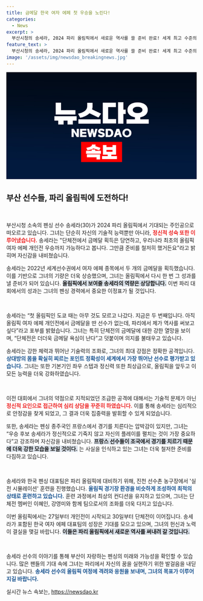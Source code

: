 ```yaml
---
title: 금메달 한국 여자 에페 첫 우승을 노린다!
categories:
  - News
excerpt: >
  부산시청의 송세라, 2024 파리 올림픽에서 새로운 역사를 쓸 준비 완료! 세계 최고 수준의 포인트 정확성과 심리적 성장을 통한 금메달 도전, 그녀의 열정이 눈부시다.
feature_text: >
  부산시청의 송세라, 2024 파리 올림픽에서 새로운 역사를 쓸 준비 완료! 세계 최고 수준의 포인트 정확성과 심리적 성장을 통한 금메달 도전, 그녀의 열정이 눈부시다.
image: '/assets/img/newsdao_breakingnews.jpg'
---
```


<p><img src="/assets/img/newsdao_breakingnews.jpg" alt="pcversion 속보" /></p>

<h2 data-ke-size="size26">부산 선수들, 파리 올림픽에 도전하다!</h2>

<p data-ke-size="size16">&nbsp;</p>

<p>부산시청 소속의 펜싱 선수 송세라(30)가 2024 파리 올림픽에서 기대되는 주인공으로 떠오르고 있습니다. 그녀는 단순히 자신의 기술적 능력뿐만 아니라, <b><span style="color: #ee2323;">정신적 성숙 또한 이루어냈습니다.</span></b> 송세라는 "단체전에서 금메달 획득은 당연하고, 우리나라 최초의 올림픽 여자 에페 개인전 우승까지 가능하다고 봅니다. 그만큼 준비를 철저히 했거든요"라고 밝히며 자신감을 내비쳤습니다.</p>

<p>송세라는 2022년 세계선수권에서 여자 에페 종목에서 두 개의 금메달을 획득했습니다. 이를 기반으로 그녀의 기량은 더욱 상승했으며, 그녀는 올림픽에서 다시 한 번 그 성과를 낼 준비가 되어 있습니다. <b><span style="background-color: #21538527;">올림픽에서 보여줄 송세라의 역량은 상당합니다.</span></b> 이번 파리 대회에서의 성과는 그녀의 펜싱 경력에서 중요한 이정표가 될 것입니다.</p>

<p data-ke-size="size16">&nbsp;</p>

<p>송세라는 “첫 올림픽인 도쿄 때는 아무 것도 모르고 나갔다. 지금은 두 번째입니다. 아직 올림픽 여자 에페 개인전에서 금메달을 딴 선수가 없는데, 파리에서 제가 역사를 써보고 싶다”라고 포부를 밝혔습니다. 그녀는 특히 단체전의 금메달에 대한 강한 열망을 보이며, “단체전은 더더욱 금메달 욕심이 난다”고 덧붙이며 의지를 불태우고 있습니다.</p>

<p>송세라는 강한 체력과 뛰어난 기술력의 조화로, 그녀의 최대 강점은 정확한 공격입니다. <b><span style="color: #1a5490;">상대방의 몸을 확실히 찌르는 포인트 정확성이 세계에서 가장 뛰어난 선수로 평가받고 있습니다.</span></b> 그녀는 또한 기본기인 좌우 스텝과 정신력 또한 최상급으로, 올림픽을 앞두고 이 모든 능력을 더욱 강화하였습니다.</p>

<p data-ke-size="size16">&nbsp;</p>

<p>이전 대회에서 그녀의 약점으로 지적되었던 조급한 공격에 대해서는 기술적 문제가 아닌 <b><span style="color: #ee2323;">정신적 요인으로 접근하여 심리 상담을 꾸준히 하였습니다.</span></b> 이를 통해 송세라는 심리적으로 안정감을 찾게 되었고, 그 결과 더욱 집중력을 발휘할 수 있게 되었습니다.</p>

<p>또한, 송세라는 펜싱 종주국인 프랑스에서 경기를 치른다는 압박감이 있지만, 그녀는 “우승 후보 송세라가 정신적으로 기죽지 않고 자신의 플레이를 펼치는 것이 가장 중요하다”고 강조하며 자신감을 내비쳤습니다. <b><span style="background-color: #21538527;">프랑스 선수들이 조국에서 경기를 치르기 때문에 더욱 강한 모습을 보일 것이다.</span></b> 는 사실을 인식하고 있는 그녀는 더욱 철저한 준비를 다짐하고 있습니다.</p>

<p data-ke-size="size16">&nbsp;</p>

<p>송세라와 한국 펜싱 대표팀은 파리 올림픽에 대비하기 위해, 진천 선수촌 농구장에서 '실전 시뮬레이션' 훈련을 진행했습니다. <b><span style="color: #1a5490;">올림픽 경기장 환경을 비슷하게 조성하여 최적의 상태로 훈련하고 있습니다.</span></b> 훈련 과정에서 최상의 컨디션을 유지하고 있으며, 그녀는 단체전 멤버인 이혜인, 강영미와 함께 팀으로서의 조화를 더욱 다지고 있습니다.</p>

<p>이번 올림픽에서는 27일부터 개인전이 시작되고 30일부터 단체전이 이어집니다. 송세라가 포함된 한국 여자 에페 대표팀의 성장은 기대를 모으고 있으며, 그녀의 헌신과 노력이 결실을 맺길 바랍니다. <b><span style="background-color: #21538527;">이들은 파리 올림픽에서 새로운 역사를 써내려 갈 것입니다.</span></b> </p>

<p data-ke-size="size16">&nbsp;</p>

<p>송세라 선수의 이야기를 통해 부산이 자랑하는 펜싱의 미래와 가능성을 확인할 수 있습니다. 많은 팬들의 기대 속에 그녀는 파리에서 자신의 꿈을 실현하기 위한 발걸음을 내딛고 있습니다. <b><span style="color: #1a5490;">송세라 선수의 올림픽 여정에 격려와 응원을 보내며, 그녀의 목표가 이루어지길 바랍니다.</span></b></p>
실시간 뉴스 속보는, <a href="https://newsdao.kr" rel="dofollow">https://newsdao.kr</a>


